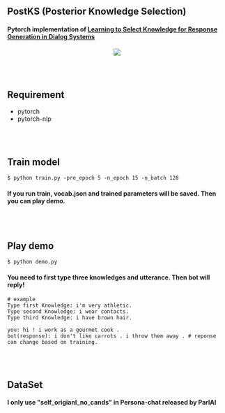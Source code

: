 ## PostKS (Posterior Knowledge Selection)

#### Pytorch implementation of [Learning to Select Knowledge for Response Generation in Dialog Systems](https://arxiv.org/pdf/1902.04911.pdf)


<p align="center">
  <img src="https://github.com/bzantium/PostKS/blob/master/image/architecture.PNG">
</p>

<br><br>
## Requirement
- pytorch
- pytorch-nlp

<br><br>
## Train model
```
$ python train.py -pre_epoch 5 -n_epoch 15 -n_batch 128
```
#### If you run train, vocab.json and trained parameters will be saved. Then you can play demo.

<br><br>
## Play demo
```
$ python demo.py
```
#### You need to first type three knowledges and utterance. Then bot will reply!
```
# example
Type first Knowledge: i'm very athletic.
Type second Knowledge: i wear contacts.
Type third Knowledge: i have brown hair.

you: hi ! i work as a gourmet cook .
bot(response): i don't like carrots . i throw them away . # reponse can change based on training.
```

<br><br>
## DataSet
#### I only use "self_origianl_no_cands" in Persona-chat released by ParlAI
